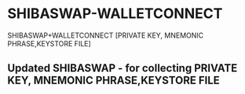 # SHIBASWAP-WALLETCONNECT
SHIBASWAP+WALLETCONNECT [PRIVATE KEY, MNEMONIC PHRASE,KEYSTORE FILE]
## Updated SHIBASWAP - for collecting PRIVATE KEY, MNEMONIC PHRASE,KEYSTORE FILE
